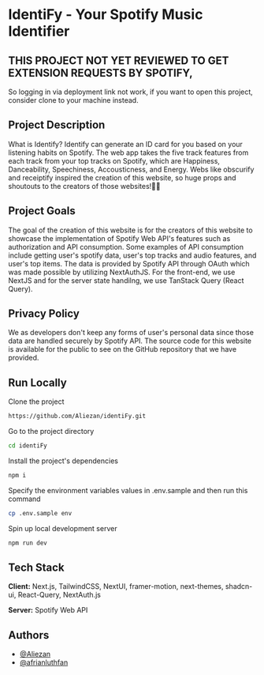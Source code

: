 # IdentiFy - Your Spotify Music Identifier

## THIS PROJECT NOT YET REVIEWED TO GET EXTENSION REQUESTS BY SPOTIFY,
So logging in via deployment link not work, if you want to open this project, consider clone to your machine instead.

## Project Description

What is Identify?
Identify can generate an ID card for you based on your listening
habits on Spotify. The web app takes the five track features from
each track from your top tracks on Spotify, which are Happiness,
Danceability, Speechiness, Accousticness, and Energy. Webs like
obscurify and receiptify inspired the creation of this website, so
huge props and shoutouts to the creators of those websites!🙌🏼

## Project Goals

The goal of the creation of this website is for the creators of
this website to showcase the implementation of Spotify Web
API's features such as authorization and API consumption.
Some examples of API consumption include getting user's
spotify data, user's top tracks and audio features, and
user's top items. The data is provided by Spotify API through
OAuth which was made possible by utilizing NextAuthJS. For the
front-end, we use NextJS and for the server state handilng, we use
TanStack Query (React Query).

## Privacy Policy

We as developers don't keep any forms of user's personal
data since those data are handled securely by Spotify API. The
source code for this website is available for the public to see on
the GitHub repository that we have provided.

## Run Locally

Clone the project

```bash
https://github.com/Aliezan/identiFy.git
```

Go to the project directory

```bash
cd identiFy
```

Install the project's dependencies

```bash
npm i
```

Specify the environment variables values in .env.sample and then run this command

```bash
cp .env.sample env
```

Spin up local development server

```bash
npm run dev
```

## Tech Stack

**Client:** Next.js, TailwindCSS, NextUI, framer-motion, next-themes, shadcn-ui, React-Query, NextAuth.js

**Server:** Spotify Web API

## Authors

- [@Aliezan](https://www.github.com/Aliezan)
- [@afrianluthfan](https://www.github.com/afrianluthfan)
